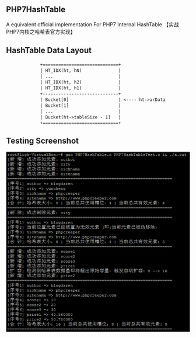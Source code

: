 ## PHP7HashTable
A equivalent official implementation For PHP7 Internal HashTable
【实战PHP7内核之哈希表官方实现】

## HashTable Data Layout
                 +=============================+
                 | HT_IDX(ht, hN)              |
                 | ...                         |
                 | HT_IDX(ht, h2)              |
                 | HT_IDX(ht, h1)              |
                 +-----------------------------+
                 | Bucket[0]                   | <---- ht->arData
                 | Bucket[1]                   |
                 | ...                         |
                 | Bucket[ht->tableSize - 1]   |
                 +=============================+

## Testing Screenshot
![hashtable](./hashtable.png)


